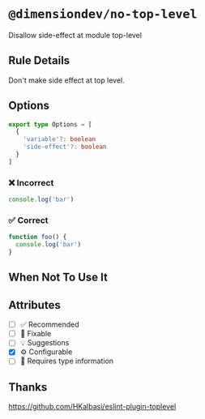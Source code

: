 <!-- begin title -->

# `@dimensiondev/no-top-level`

Disallow side-effect at module top-level

<!-- end title -->

## Rule Details

Don't make side effect at top level.

## Options

<!-- begin options -->

```ts
export type Options = [
  {
    'variable'?: boolean
    'side-effect'?: boolean
  }
]
```

<!-- end options -->

### :x: Incorrect

```ts
console.log('bar')
```

### :white_check_mark: Correct

```ts
function foo() {
  console.log('bar')
}
```

## When Not To Use It

## Attributes

<!-- begin attributes -->

- [ ] :white_check_mark: Recommended
- [ ] :wrench: Fixable
- [ ] :bulb: Suggestions
- [x] :gear: Configurable
- [ ] :thought_balloon: Requires type information

<!-- end attributes -->

## Thanks

<https://github.com/HKalbasi/eslint-plugin-toplevel>
